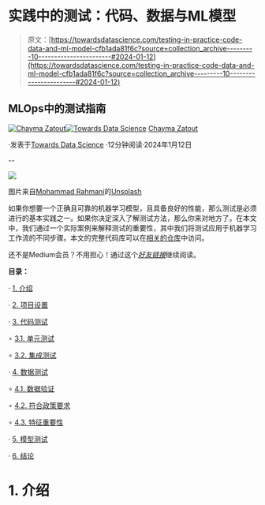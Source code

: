# 实践中的测试：代码、数据与ML模型

> 原文：[https://towardsdatascience.com/testing-in-practice-code-data-and-ml-model-cfb1ada81f6c?source=collection_archive---------10-----------------------#2024-01-12](https://towardsdatascience.com/testing-in-practice-code-data-and-ml-model-cfb1ada81f6c?source=collection_archive---------10-----------------------#2024-01-12)

## MLOps中的测试指南

[](https://medium.com/@Chim-SO?source=post_page---byline--cfb1ada81f6c--------------------------------)[![Chayma Zatout](../Images/341c45f53ddf73dc0851d547cc7cb55a.png)](https://medium.com/@Chim-SO?source=post_page---byline--cfb1ada81f6c--------------------------------)[](https://towardsdatascience.com/?source=post_page---byline--cfb1ada81f6c--------------------------------)[![Towards Data Science](../Images/a6ff2676ffcc0c7aad8aaf1d79379785.png)](https://towardsdatascience.com/?source=post_page---byline--cfb1ada81f6c--------------------------------) [Chayma Zatout](https://medium.com/@Chim-SO?source=post_page---byline--cfb1ada81f6c--------------------------------)

·发表于[Towards Data Science](https://towardsdatascience.com/?source=post_page---byline--cfb1ada81f6c--------------------------------) ·12分钟阅读·2024年1月12日

--

![](../Images/3573fa1b38a2fee123c5a26ff2ee8e2e.png)

图片来自[Mohammad Rahmani](https://unsplash.com/@afgprogrammer?utm_source=medium&utm_medium=referral)的[Unsplash](https://unsplash.com/?utm_source=medium&utm_medium=referral)

如果你想要一个正确且可靠的机器学习模型，且具备良好的性能，那么测试是必须进行的基本实践之一。如果你决定深入了解测试方法，那么你来对地方了。在本文中，我们通过一个实际案例来解释测试的重要性，其中我们将测试应用于机器学习工作流的不同步骤。本文的完整代码库可以在[相关的仓库](https://github.com/Chim-SO/hand-written-digits-classification)中访问。

还不是Medium会员？不用担心！通过这个[*好友链接*](/testing-in-practice-code-data-and-ml-model-cfb1ada81f6c)继续阅读。

**目录：**

· [1\. 介绍](#0232)

· [2\. 项目设置](#1591)

· [3\. 代码测试](#54d1)

∘ [3.1\. 单元测试](#8816)

∘ [3.2\. 集成测试](#e14d)

· [4\. 数据测试](#0e6a)

∘ [4.1\. 数据验证](#6770)

∘ [4.2\. 符合政策要求](#932e)

∘ [4.3\. 特征重要性](#edf3)

· [5\. 模型测试](#91c5)

· [6\. 结论](#91df)

# 1\. 介绍
